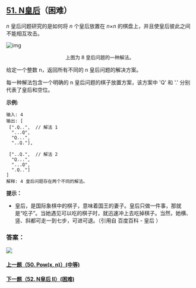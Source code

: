 ## [51. N皇后](https://leetcode-cn.com/problems/n-queens/)（困难）

*n* 皇后问题研究的是如何将 *n* 个皇后放置在 *n*×*n* 的棋盘上，并且使皇后彼此之间不能相互攻击。

![img](https://assets.leetcode-cn.com/aliyun-lc-upload/uploads/2018/10/12/8-queens.png)

<center><font size=2>上图为 8 皇后问题的一种解法。</font></center>

给定一个整数 n，返回所有不同的 n 皇后问题的解决方案。

每一种解法包含一个明确的 n 皇后问题的棋子放置方案，该方案中 'Q' 和 '.' 分别代表了皇后和空位。

**示例:**

```
输入: 4
输出: [
 [".Q..",  // 解法 1
  "...Q",
  "Q...",
  "..Q."],

 ["..Q.",  // 解法 2
  "Q...",
  "...Q",
  ".Q.."]
]
解释: 4 皇后问题存在两个不同的解法。
```

**提示：**

- 皇后，是国际象棋中的棋子，意味着国王的妻子。皇后只做一件事，那就是“吃子”。当她遇见可以吃的棋子时，就迅速冲上去吃掉棋子。当然，她横、竖、斜都可走一到七步，可进可退。（引用自 百度百科 - 皇后 ）




### 答案：



![](https://img-blog.csdnimg.cn/20200807155236311.png)

#### [上一题（50. Pow(x, n)）(中等)](https://github.com/sdwwld/leetCode/blob/master/src/main/java/com/wld/java/leetcode/leetCode0050.md)

#### [下一题（52. N皇后 II）(困难)](https://github.com/sdwwld/leetCode/blob/master/src/main/java/com/wld/java/leetcode/leetCode0052.md)